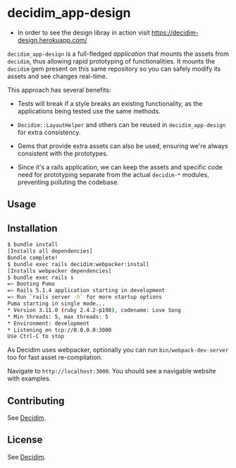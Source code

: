 # decidim_app-design

* In order to see the design libray in action visit https://decidim-design.herokuapp.com/

`decidim_app-design` is a full-fledged *application* that mounts the assets from `decidim`, thus allowing rapid prototyping of functionalities. It mounts the `decidim` gem present on this same repository so you can safely modify its assets and see changes real-time.

This approach has several benefits:

* Tests will break if a style breaks an existing functionality, as the applications being tested use the same methods.

* `Decidim::LayoutHelper` and others can be reused in `decidim_app-design` for extra consistency.

* Gems that provide extra assets can also be used, ensuring we're always consistent with the prototypes.

* Since it's a rails application, we can keep the assets and specific code need for prototyping separate from the actual `decidim-*` modules, preventing polluting the codebase.

## Usage

## Installation

```bash
$ bundle install
[Installs all dependencies]
Bundle complete!
$ bundle exec rails decidim:webpacker:install
[Installs webpacker dependencies]
$ bundle exec rails s
=> Booting Puma
=> Rails 5.1.4 application starting in development
=> Run `rails server -h` for more startup options
Puma starting in single mode...
* Version 3.11.0 (ruby 2.4.2-p198), codename: Love Song
* Min threads: 5, max threads: 5
* Environment: development
* Listening on tcp://0.0.0.0:3000
Use Ctrl-C to stop
```

As Decidim uses webpacker, optionally you can run `bin/webpack-dev-server` too for fast asset re-compilation.

Navigate to `http://localhost:3000`. You should see a navigable website with examples.

## Contributing

See [Decidim](https://github.com/decidim/decidim).

## License

See [Decidim](https://github.com/decidim/decidim).

